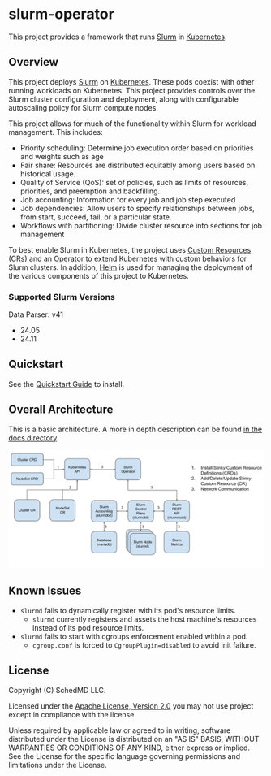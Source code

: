 # slurm-operator

This project provides a framework that runs [Slurm] in [Kubernetes].

## Overview

This project deploys [Slurm] on [Kubernetes]. These pods coexist with other
running workloads on Kubernetes. This project provides controls over the Slurm
cluster configuration and deployment, along with configurable autoscaling policy
for Slurm compute nodes.

This project allows for much of the functionality within Slurm for workload
management. This includes:

- Priority scheduling: Determine job execution order based on priorities and
  weights such as age
- Fair share: Resources are distributed equitably among users based on
  historical usage.
- Quality of Service (QoS): set of policies, such as limits of resources,
  priorities, and preemption and backfilling.
- Job accounting: Information for every job and job step executed
- Job dependencies: Allow users to specify relationships between jobs, from
  start, succeed, fail, or a particular state.
- Workflows with partitioning: Divide cluster resource into sections for job
  management

To best enable Slurm in Kubernetes, the project uses
[Custom Resources (CRs)][custom-resources] and an [Operator] to extend
Kubernetes with custom behaviors for Slurm clusters. In addition, [Helm] is used
for managing the deployment of the various components of this project to
Kubernetes.

### Supported Slurm Versions

Data Parser: v41

- 24.05
- 24.11

## Quickstart

See the [Quickstart Guide][quickstart] to install.

## Overall Architecture

This is a basic architecture. A more in depth description can be found
[in the docs directory][architecture].

![Slinky Operator Architecture Diagram](./docs/assets/slurm-operator_big-picture.svg)

## Known Issues

- `slurmd` fails to dynamically register with its pod's resource limits.
  - `slurmd` currently registers and assets the host machine's resources instead
    of its pod resource limits.
- `slurmd` fails to start with cgroups enforcement enabled within a pod.
  - `cgroup.conf` is forced to `CgroupPlugin=disabled` to avoid init failure.

## License

Copyright (C) SchedMD LLC.

Licensed under the
[Apache License, Version 2.0](http://www.apache.org/licenses/LICENSE-2.0) you
may not use project except in compliance with the license.

Unless required by applicable law or agreed to in writing, software distributed
under the License is distributed on an "AS IS" BASIS, WITHOUT WARRANTIES OR
CONDITIONS OF ANY KIND, either express or implied. See the License for the
specific language governing permissions and limitations under the License.

<!-- links -->

[architecture]: ./docs/architecture.md
[custom-resources]: https://kubernetes.io/docs/concepts/extend-kubernetes/api-extension/custom-resources/
[helm]: https://helm.sh/
[kubernetes]: https://kubernetes.io/
[operator]: https://kubernetes.io/docs/concepts/extend-kubernetes/operator/
[quickstart]: ./docs/quickstart.md
[slurm]: https://slurm.schedmd.com/overview.html

